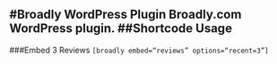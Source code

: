 #Broadly WordPress Plugin
Broadly.com WordPress plugin.
##Shortcode Usage
----------------
###Embed 3 Reviews
```[broadly embed=“reviews” options=“recent=3”]```